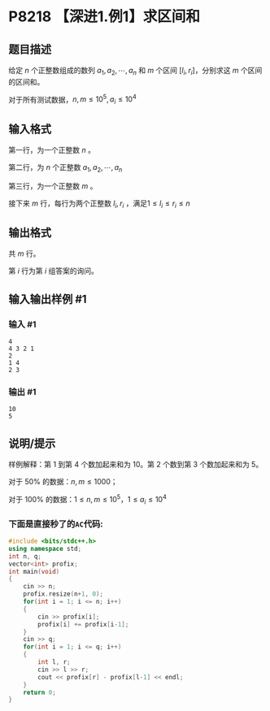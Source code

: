 # P8218 【深进1.例1】求区间和

## 题目描述

给定 $n$ 个正整数组成的数列 $a_1, a_2, \cdots, a_n$ 和 $m$ 个区间 $[l_i,r_i]$，分别求这 $m$ 个区间的区间和。

对于所有测试数据，$n,m\le10^5,a_i\le 10^4$

## 输入格式

第一行，为一个正整数 $n$ 。

第二行，为 $n$ 个正整数 $a_1,a_2, \cdots ,a_n$

第三行，为一个正整数 $m$ 。

接下来 $m$ 行，每行为两个正整数 $l_i,r_i$ ，满足$1\le l_i\le r_i\le n$

## 输出格式

共 $m$ 行。

第 $i$ 行为第 $i$ 组答案的询问。

## 输入输出样例 #1

### 输入 #1

```
4
4 3 2 1
2
1 4
2 3
```

### 输出 #1

```
10
5
```

## 说明/提示

样例解释：第 $1$ 到第 $4$ 个数加起来和为 $10$。第 $2$ 个数到第 $3$ 个数加起来和为 $5$。

对于 $50 \%$ 的数据：$n,m\le 1000$；

对于 $100 \%$ 的数据：$1 \le n, m\le 10^5$，$1 \le a_i\le 10^4$

### 下面是直接秒了的`AC`代码:
```cpp
#include <bits/stdc++.h>
using namespace std;
int n, q;
vector<int> profix;
int main(void)
{
    cin >> n;
    profix.resize(n+1, 0);
    for(int i = 1; i <= n; i++)
    {
        cin >> profix[i];
        profix[i] += profix[i-1];
    }
    cin >> q;
    for(int i = 1; i <= q; i++)
    {
        int l, r;
        cin >> l >> r;
        cout << profix[r] - profix[l-1] << endl;
    }
    return 0;
}
```